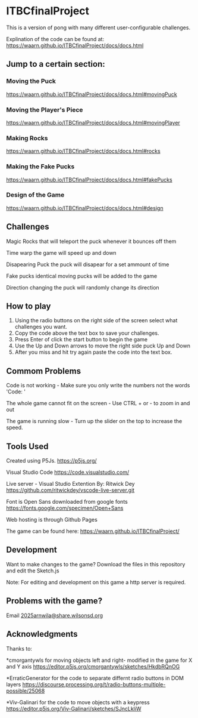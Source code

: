 # ITBCfinalProject

This is a version of pong with many different user-configurable challenges.

Explination of the code can be found at: 
https://waarn.github.io/ITBCfinalProject/docs/docs.html

## Jump to a certain section:

### Moving the Puck
https://waarn.github.io/ITBCfinalProject/docs/docs.html#movingPuck
### Moving the Player's Piece
https://waarn.github.io/ITBCfinalProject/docs/docs.html#movingPlayer
### Making Rocks
https://waarn.github.io/ITBCfinalProject/docs/docs.html#rocks
### Making the Fake Pucks
https://waarn.github.io/ITBCfinalProject/docs/docs.html#fakePucks
### Design of the Game
https://waarn.github.io/ITBCfinalProject/docs/docs.html#design

## Challenges
Magic Rocks that will teleport the puck whenever it bounces off them

Time warp the game will speed up and down 

Disapearing Puck the puck will disapear for a set ammount of time

Fake pucks identical moving pucks will be added to the game

Direction changing the puck will randomly change its direction

## How to play

1. Using the radio buttons on the right side of the screen select what challenges you want.
2. Copy the code above the text box to save your challenges.
4. Press Enter of click the start button to begin the game
5. Use the Up and Down arrows to move the right side puck Up and Down
6. After you miss and hit try again paste the code into the text box.

## Commom Problems

Code is not working -  Make sure you only write the numbers not the words 'Code: '

The whole game cannot fit on the screen - Use CTRL + or - to zoom in and out

The game is running slow - Turn up the slider on the top to increase the speed.

## Tools Used

Created using P5Js. 
https://p5js.org/

Visual Studio Code
https://code.visualstudio.com/

Live server - Visual Studio Extention 
By: Ritwick Dey
https://github.com/ritwickdey/vscode-live-server.git

Font is Open Sans downloaded from google fonts
https://fonts.google.com/specimen/Open+Sans

Web hosting is through Github Pages

The game can be found here: https://waarn.github.io/ITBCfinalProject/

## Development

Want to make changes to the game? Download the files in this repository and edit the Sketch.js

Note: For editing and development on this game a http server is required.

## Problems with the game?
Email 2025arnwila@share.wilsonsd.org

## Acknowledgments

Thanks to:

*cmorgantywls for moving objects left and right- modified in the game for X and Y axis
https://editor.p5js.org/cmorgantywls/sketches/HkdbRQnOG

*ErraticGenerator for the code to separate differnt radio buttons in DOM layers
https://discourse.processing.org/t/radio-buttons-multiple-possible/25068

*Viv-Galinari for the code to move objects with a keypress
https://editor.p5js.org/Viv-Galinari/sketches/SJncLkliW
